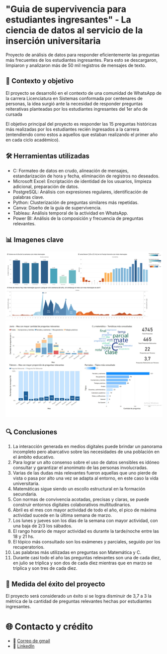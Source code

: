 # "Guia de supervivencia para estudiantes ingresantes" - La ciencia de datos al servicio de la inserción universitaria

Proyecto de análisis de datos para responder eficientemente las preguntas más frecuentes de los estudiantes ingresantes. Para esto se descargaron, limpiaron y analizaron más de 50 mil registros de mensajes de texto.

## 📖 Contexto y objetivo

El proyecto se desarrolló en el contexto de una comunidad de WhatsApp de la carrera Licenciatura en Sistemas conformada por centenares de personas, la idea surgió ante la necesidad de responder preguntas reiterativas planteadas por los estudiantes ingresantes del 1er año de cursada

El objetivo principal del proyecto es responder las 15 preguntas históricas más realizadas por los estudiantes recién ingresados a la carrera (entendiendo como estos a aquellos que estaban realizando el primer año en cada ciclo académico).

## 🛠 Herramientas utilizadas

- C: Formateo de datos en crudo, alineación de mensajes, estandarización de hora y fecha, eliminación de registros no deseados.
- Microsoft Excel: Encriptación de identidad de los usuarios, limpieza adicional, preparación de datos.
- PostgreSQL: Análisis con expresiones regulares, identificación de palabras clave.
- Python: Clusterización de preguntas similares más repetidas.
- Canva: Diseño de la guía de supervivencia.
- Tableau: Análisis temporal de la actividad en WhatsApp.
- Power BI: Análisis de la composición y frecuencia de preguntas relevantes.

## 📊 Imagenes clave
![](https://github.com/nnaceli/guia_de_supervivencia-/blob/master/dashboards/Distribucion_total_de_mensajes%20_TABLEAU.jpg)
![](https://github.com/nnaceli/guia_de_supervivencia-/blob/master/dashboards/mensajes-preguntas-POWER_BI.jpg)

## 🔍 Conclusiones

1. La interacción generada en medios digitales puede brindar un panorama incompleto pero abarcativo sobre las necesidades de una población en el ámbito educativo.
2. Para lograr un alto consenso sobre el uso de datos sensibles es idóneo consultar y garantizar el anonimato de las personas involucradas.
3. Varias de las dudas más relevantes fueron aquellas que uno pierde de vista o pasa por alto una vez se adapta al entorno, en este caso la vida universitaria.
4. Matemáticas sigue siendo un escollo estructural en la formación secundaria.
5. Con normas de convivencia acotadas, precisas y claras, se puede construir entornos digitales colaborativos multitudinarios.
6. Abril es el mes con mayor actividad de todo el año, el pico de máxima actividad sucede en la última semana de marzo.
7. Los lunes y jueves son los días de la semana con mayor actividad, con una baja de 2/3 los sábados.
8. El rango horario de mayor actividad es durante la tarde/noche entre las 18 y 21 hs.
9. El tópico más consultado son los exámenes y parciales, seguido por los recuperatorios.
10. Las palabras más utilizadas en preguntas son Matemática y C.
11. Durante casi todo el año las preguntas relevantes son una de cada diez, en julio se triplica y son dos de cada diez mientras que en marzo se triplica y son tres de cada diez.

## 🚀 Medida del éxito del proyecto

El proyecto será considerado un éxito si se logra disminuir de 3,7 a 3 la métrica de la cantidad de preguntas relevantes hechas por estudiantes ingresantes.

# 🌐 Contacto y crédito
- 📧 [Correo de gmail](naceli.cuenta.profesional@gmail.com)  
- 🔗 [LinkedIn](https://www.linkedin.com/in/nicol%C3%A1s-naceli-38761a1b5/)
